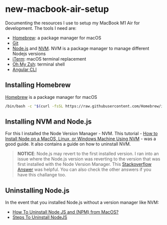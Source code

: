 # new-macbook-air-setup
Documenting the resources I use to setup my MacBook M1 Air for development. The tools I need are:
- [Homebrew](https://brew.sh/): a package manager for macOS
- [Git](https://git-scm.com/download/mac)
- [Node.js](https://nodejs.org/) and [NVM](https://github.com/nvm-sh/nvm). NVM is a package manager to manage different Nodejs versions
- [iTerm](https://iterm2.com/downloads.html): macOS terminal replacement
- [Oh My Zsh](https://ohmyz.sh/): terminal shell
- [Angular CLI](https://angular.io/cli#installing-angular-cli)


## Installing Homebrew
[Homebrew](https://brew.sh/) is a package manager for macOS
```bash
/bin/bash -c "$(curl -fsSL https://raw.githubusercontent.com/Homebrew/install/HEAD/install.sh)"
```

## Installing NVM and Node.js
For this I installed the Node Version Manager - NVM. This tutorial - [How to Install Node on a MacOS, Linux, or Windows Machine Using NVM](https://www.freecodecamp.org/news/how-to-install-node-in-your-machines-macos-linux-windows/) - was a good guide. It also contains a guide on how to uninstall NVM.

> **NOTICE**: Node.js may revert to the first installed version.
I ran into an issue where the Node.js version was reverting to the version that was first installed with the Node Version Manager. This [Stackoverflow Answer](https://stackoverflow.com/a/70356014/7935926) was helpful. You can also check the other answers if you have this challange too.


## Uninstalling Node.js 
In the event that you installed Node.js without a version manager like NVM:
- [How To Uninstall Node JS and (NPM) from MacOS?](https://www.positronx.io/how-to-uninstall-node-js-and-npm-from-macos/)
- [Steps To Uninstall NodeJS](https://stackoverflow.com/a/70507486/7935926)

